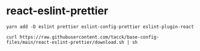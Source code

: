 # react-eslint-prettier

```
yarn add -D eslint prettier eslint-config-prettier eslint-plugin-react
```

```
curl https://raw.githubusercontent.com/tacck/base-config-files/main/react-eslint-prettier/download.sh | sh
```
